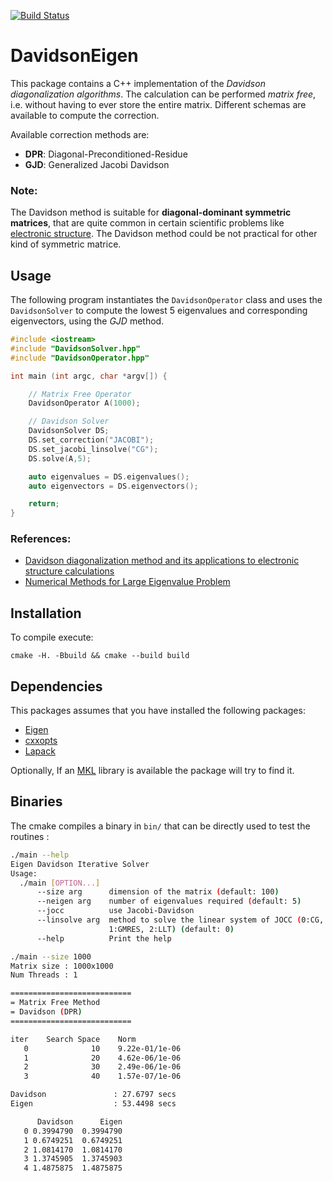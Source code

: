 [![Build Status](https://travis-ci.org/NLESC-JCER/DavidsonEigen.svg?branch=master)](https://travis-ci.org/NLESC-JCER/DavidsonEigen)

DavidsonEigen
===================

This package contains a C++ implementation of the *Davidson diagonalization algorithms*. The calculation can be performed *matrix free*, i.e. without having to ever store the entire matrix. Different schemas are available to compute the correction.

Available correction methods are:
 * **DPR**: Diagonal-Preconditioned-Residue
 * **GJD**: Generalized Jacobi Davidson

### Note:
The Davidson method is suitable for **diagonal-dominant symmetric matrices**, that are quite common
in certain scientific problems like [electronic structure](https://en.wikipedia.org/wiki/Electronic_structure). The Davidson method could be not practical
for other kind of symmetric matrice.

Usage
-----

The following program instantiates the `DavidsonOperator` class and uses the `DavidsonSolver` to compute
the lowest 5 eigenvalues and corresponding eigenvectors, using the *GJD* method.

```C++
#include <iostream>
#include "DavidsonSolver.hpp"
#include "DavidsonOperator.hpp"

int main (int argc, char *argv[]) {

    // Matrix Free Operator
    DavidsonOperator A(1000);

    // Davidson Solver
    DavidsonSolver DS;
    DS.set_correction("JACOBI");
    DS.set_jacobi_linsolve("CG");
    DS.solve(A,5);

    auto eigenvalues = DS.eigenvalues();
    auto eigenvectors = DS.eigenvectors();

    return;
}
```

### References:
 * [Davidson diagonalization method and its applications to electronic structure calculations](https://pdfs.semanticscholar.org/57811/eaf768d1a006f505dfe24f329874a679ba59.pdf?_ga=2.219777566.664950272.1547548596-1327556406.1547548596)
 * [Numerical Methods for Large Eigenvalue Problem](https://doi.org/10.1137/1.9781611970739)



Installation
------------------------

To compile execute:
```
cmake -H. -Bbuild && cmake --build build
```

Dependencies
------------
This packages assumes that you have installed the following packages:
 * [Eigen](http://eigen.tuxfamily.org/index.php?title=Main_Page)
 * [cxxopts](https://github.com/jarro2783/cxxopts)
 * [Lapack](http://www.netlib.org/lapack/)

Optionally, If an [MKL](https://software.intel.com/en-us/mkl) library is available the package will try to find it.

Binaries
---------

The cmake compiles a binary in `bin/` that can be directly used to test the routines :

```bash
./main --help
Eigen Davidson Iterative Solver
Usage:
  ./main [OPTION...]
      --size arg      dimension of the matrix (default: 100)
      --neigen arg    number of eigenvalues required (default: 5)
      --jocc          use Jacobi-Davidson
      --linsolve arg  method to solve the linear system of JOCC (0:CG,
                      1:GMRES, 2:LLT) (default: 0)
      --help          Print the help
```

```bash
./main --size 1000
Matrix size : 1000x1000
Num Threads : 1

===========================
= Matrix Free Method
= Davidson (DPR)
===========================

iter	Search Space	Norm
   0	          10	9.22e-01/1e-06
   1	          20	4.62e-06/1e-06
   2	          30	2.49e-06/1e-06
   3	          40	1.57e-07/1e-06

Davidson               : 27.6797 secs
Eigen                  : 53.4498 secs

      Davidson  	Eigen
   0 0.3994790 	0.3994790
   1 0.6749251 	0.6749251
   2 1.0814170 	1.0814170
   3 1.3745905 	1.3745903
   4 1.4875875 	1.4875875

```

